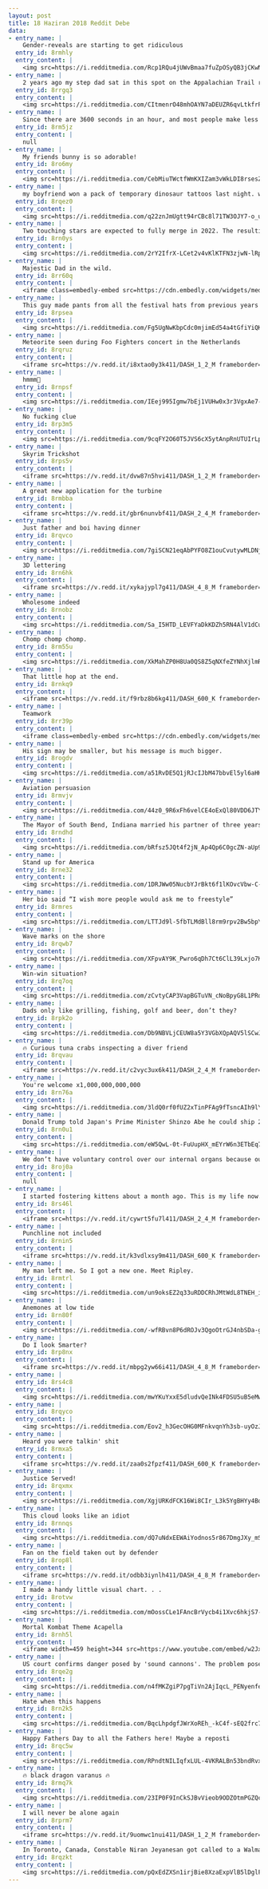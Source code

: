 ```yaml
---
layout: post
title: 18 Haziran 2018 Reddit Debe
data:
- entry_name: |
    Gender-reveals are starting to get ridiculous
  entry_id: 8rmhly
  entry_content: |
    <img src=https://i.redditmedia.com/Rcp1RQu4jUWvBmaa7fuZpOSyQB3jCKwNP63XXGyLAso.gif?fm=jpg&s=51e6fbcb2e778426fd4ea52808d70f2c frameborder=0>
- entry_name: |
    2 years ago my step dad sat in this spot on the Appalachian Trail right before beginning chemo. This morning, my mom sat in the same spot to watch the sunrise on our first Father’s Day without him.
  entry_id: 8rrgq3
  entry_content: |
    <img src=https://i.redditmedia.com/CItmenrO48mhOAYN7aDEUZR6qvLtkfrPeeMtf0UBP_k.jpg?s=2926a00ebc12c7c15c7db0a7d998c84e frameborder=0>
- entry_name: |
    Since there are 3600 seconds in an hour, and most people make less than $36.00/hr, their time is worth less than a penny per second. It's literally worth your time to pick up a penny from the ground.
  entry_id: 8rm5jz
  entry_content: |
    null
- entry_name: |
    My friends bunny is so adorable!
  entry_id: 8ro6my
  entry_content: |
    <img src=https://i.redditmedia.com/CebMiuTWctfWmKXIZam3vWkLDI8rsesZE-U43YkunCE.jpg?s=79e804dcb2f1a6dd47b90c278ffa87f1 frameborder=0>
- entry_name: |
    my boyfriend won a pack of temporary dinosaur tattoos last night. we made the obvious choice.
  entry_id: 8rqez0
  entry_content: |
    <img src=https://i.redditmedia.com/q22znJmUgtt94rCBc8l71TW3OJY7-o_u784c2LdfSvY.jpg?s=c0b818fc97ef1f0ffe905a34a33df450 frameborder=0>
- entry_name: |
    Two touching stars are expected to fully merge in 2022. The resulting explosion, called a Red Nova, will be visible to the naked eye.
  entry_id: 8rn0ys
  entry_content: |
    <img src=https://i.redditmedia.com/2rY2IfrX-LCet2v4vKlKTFN3zjwN-lRpKF91p0hU9Do.jpg?s=53f3f21cc26f9ee6f24551df593c36b3 frameborder=0>
- entry_name: |
    Majestic Dad in the wild.
  entry_id: 8rr60q
  entry_content: |
    <iframe class=embedly-embed src=https://cdn.embedly.com/widgets/media.html?src=https%3A%2F%2Fgfycat.com%2Fifr%2FClassicPointlessAtlanticblackgoby&url=https%3A%2F%2Fgfycat.com%2FClassicPointlessAtlanticblackgoby&image=https%3A%2F%2Fthumbs.gfycat.com%2FClassicPointlessAtlanticblackgoby-size_restricted.gif&key=522baf40bd3911e08d854040d3dc5c07&type=text%2Fhtml&schema=gfycat width=480 height=480 scrolling=no frameborder=0 allowfullscreen></iframe>
- entry_name: |
    This guy made pants from all the festival hats from previous years
  entry_id: 8rpsea
  entry_content: |
    <img src=https://i.redditmedia.com/Fg5UgNwKbpCdc0mjimEd54a4tGfiYiQKT8cQKHi-P5Y.jpg?s=88197448b508475c84431abf36b5436f frameborder=0>
- entry_name: |
    Meteorite seen during Foo Fighters concert in the Netherlands
  entry_id: 8rqruz
  entry_content: |
    <iframe src=https://v.redd.it/i8xtao0y3k411/DASH_1_2_M frameborder=0></iframe>
- entry_name: |
    hmmm🤔
  entry_id: 8rnpsf
  entry_content: |
    <img src=https://i.redditmedia.com/IEej995Igmw7bEj1VUHw0x3r3VgxAe7-F5pb9xcXCns.jpg?s=eacfd373b678fabe98f888c7d45828c3 frameborder=0>
- entry_name: |
    No fucking clue
  entry_id: 8rp3m5
  entry_content: |
    <img src=https://i.redditmedia.com/9cqFY2O60T5JVS6cX5ytAnpRnUTUIrLp4SobRlwjgR8.jpg?s=13d975dfa7abd53682bf7a69e43f3142 frameborder=0>
- entry_name: |
    Skyrim Trickshot
  entry_id: 8rps5v
  entry_content: |
    <iframe src=https://v.redd.it/dvw87n5hvi411/DASH_1_2_M frameborder=0></iframe>
- entry_name: |
    A great new application for the turbine
  entry_id: 8rmbba
  entry_content: |
    <iframe src=https://v.redd.it/gbr6nunvbf411/DASH_2_4_M frameborder=0></iframe>
- entry_name: |
    Just father and boi having dinner
  entry_id: 8rqvco
  entry_content: |
    <img src=https://i.redditmedia.com/7giSCN21eqAbPYFO8Z1ouCvutywMLDNjkoX8m8_C_oo.jpg?s=f76737fec526d7770ac7b2fab6bf31e8 frameborder=0>
- entry_name: |
    3D lettering
  entry_id: 8rn6hk
  entry_content: |
    <iframe src=https://v.redd.it/xykajypl7g411/DASH_4_8_M frameborder=0></iframe>
- entry_name: |
    Wholesome indeed
  entry_id: 8rnobz
  entry_content: |
    <img src=https://i.redditmedia.com/Sa_I5HTD_LEVFYaDkKDZh5RN4AlV1dCuP6O5V8d6tio.png?s=fefe10391349064f3359644f7a1f4bd2 frameborder=0>
- entry_name: |
    Chomp chomp chomp.
  entry_id: 8rm55u
  entry_content: |
    <img src=https://i.redditmedia.com/XkMahZP0H8Ua0QS8Z5qNXfeZYNhXjlmRFRiMMPWVOAM.jpg?s=1784f41f32f71e0441cd558ec0095498 frameborder=0>
- entry_name: |
    That little hop at the end.
  entry_id: 8rnkq9
  entry_content: |
    <iframe src=https://v.redd.it/f9rbz8b6kg411/DASH_600_K frameborder=0></iframe>
- entry_name: |
    Teamwork
  entry_id: 8rr39p
  entry_content: |
    <iframe class=embedly-embed src=https://cdn.embedly.com/widgets/media.html?src=https%3A%2F%2Fgfycat.com%2Fifr%2FRigidResponsibleBoa&url=https%3A%2F%2Fgfycat.com%2FRigidResponsibleBoa&image=https%3A%2F%2Fthumbs.gfycat.com%2FRigidResponsibleBoa-size_restricted.gif&key=522baf40bd3911e08d854040d3dc5c07&type=text%2Fhtml&schema=gfycat width=600 height=750 scrolling=no frameborder=0 allowfullscreen></iframe>
- entry_name: |
    His sign may be smaller, but his message is much bigger.
  entry_id: 8rogdv
  entry_content: |
    <img src=https://i.redditmedia.com/a51RvDE5Q1jRJcIJbM47bbvEl5yl6aHHCZ9Y5anaitE.jpg?s=c334d48f513b91301efba40ead74e453 frameborder=0>
- entry_name: |
    Aviation persuasion
  entry_id: 8rmvjv
  entry_content: |
    <img src=https://i.redditmedia.com/44z0_9R6xFh6velCE4oExQl80VDD6JTYUtXpMdo81r8.jpg?s=782b769097d624ec9c256f37d31d1b00 frameborder=0>
- entry_name: |
    The Mayor of South Bend, Indiana married his partner of three years today. Gives me hope, living in a deep red state.
  entry_id: 8rndhd
  entry_content: |
    <img src=https://i.redditmedia.com/bRfsz5JQt4f2jN_Ap4Qp6C0gcZN-aUp9TWeKfWuPwY4.jpg?s=f346f09ee5fa9c44ef745d4bdfa87eda frameborder=0>
- entry_name: |
    Stand up for America
  entry_id: 8rne32
  entry_content: |
    <img src=https://i.redditmedia.com/1DRJWw05NucbYJrBkt6f1lKOvcVbw-C-UUUcok3BTQU.jpg?s=71864524c6b02aaaa060dea7cddcb4e8 frameborder=0>
- entry_name: |
    Her bio said “I wish more people would ask me to freestyle”
  entry_id: 8rmres
  entry_content: |
    <img src=https://i.redditmedia.com/LTTJd9l-5fbTLMdBll8rm9rpv2Bw5bpY_DfV1K-CgGo.jpg?s=2f9ea64bcc39276b6a768105037834dd frameborder=0>
- entry_name: |
    Wave marks on the shore
  entry_id: 8rqwb7
  entry_content: |
    <img src=https://i.redditmedia.com/XFpvAY9K_Pwro6qDh7Ct6ClL39Lxjo7Kjen_zZI3USA.jpg?s=a57b5f2de0bb4d7b832dd86dd9482e29 frameborder=0>
- entry_name: |
    Win-win situation?
  entry_id: 8rq7oq
  entry_content: |
    <img src=https://i.redditmedia.com/zCvtyCAP3VapBGTuVN_cNoBpyG8L1PRofCPC7U4EV8E.jpg?s=4e5521825f832511bb5655cbbf9a41b0 frameborder=0>
- entry_name: |
    Dads only like grilling, fishing, golf and beer, don’t they?
  entry_id: 8rpk2o
  entry_content: |
    <img src=https://i.redditmedia.com/Db9NBVLjCEUW8a5Y3VGbXQpAQV5lSCwJxRwaOZELpwo.jpg?s=37c1e41302c5150f096d00496d62fc8a frameborder=0>
- entry_name: |
    🔥 Curious tuna crabs inspecting a diver friend
  entry_id: 8rqvau
  entry_content: |
    <iframe src=https://v.redd.it/c2vyc3ux6k411/DASH_2_4_M frameborder=0></iframe>
- entry_name: |
    You're welcome x1,000,000,000,000
  entry_id: 8rn76a
  entry_content: |
    <img src=https://i.redditmedia.com/3ldQ0rf0fUZ2xTinPFAg9fTsncAIh9lYmO8yM3nguI4.jpg?s=c37cf0c18d1ee34e8afc6e251c30ffd2 frameborder=0>
- entry_name: |
    Donald Trump told Japan's Prime Minister Shinzo Abe he could ship 25 million Mexicans to his country and make him lose an election: Shinzo, you don't have this problem, but I can send you 25 million Mexicans and you'll be out of office very soon.
  entry_id: 8rn0u1
  entry_content: |
    <img src=https://i.redditmedia.com/eW5QwL-0t-FuUupHX_mEYrW6n3ETbEq7nxR4PB1lN0s.jpg?s=df14f7562528039dfd36ff508cdbfcd7 frameborder=0>
- entry_name: |
    We don’t have voluntary control over our internal organs because our brains don’t trust us enough to keep ourselves alive.
  entry_id: 8roj0a
  entry_content: |
    null
- entry_name: |
    I started fostering kittens about a month ago. This is my life now.
  entry_id: 8rs46l
  entry_content: |
    <iframe src=https://v.redd.it/cywrt5fu7l411/DASH_2_4_M frameborder=0></iframe>
- entry_name: |
    Punchline not included
  entry_id: 8rnin5
  entry_content: |
    <iframe src=https://v.redd.it/k3vdlxsy9m411/DASH_600_K frameborder=0></iframe>
- entry_name: |
    My man left me. So I got a new one. Meet Ripley.
  entry_id: 8rmtrl
  entry_content: |
    <img src=https://i.redditmedia.com/un9oksEZ2q33uRDDCRhJMtWdL8TNEH_iVeDhssX4-Yk.jpg?s=b947d4b339d8ea0585b95b4d099514ee frameborder=0>
- entry_name: |
    Anemones at low tide
  entry_id: 8rn80f
  entry_content: |
    <img src=https://i.redditmedia.com/-wfRBvn8P6dROJv3QgoOtrGJ4nbSDa-goYJ51svyXys.jpg?s=10b32298b6e2ecf2a27aee87e9da18c7 frameborder=0>
- entry_name: |
    Do I look Smarter?
  entry_id: 8rp8nx
  entry_content: |
    <iframe src=https://v.redd.it/mbpg2yw66i411/DASH_4_8_M frameborder=0></iframe>
- entry_name: |
  entry_id: 8rs4c8
  entry_content: |
    <img src=https://i.redditmedia.com/mwYKuYxxE5dludvQeINk4FDSU5uB5eMwRdzSiwErYcs.jpg?s=b1f2d5571b564912dafc02bc4a435ed5 frameborder=0>
- entry_name: |
  entry_id: 8rqyco
  entry_content: |
    <img src=https://i.redditmedia.com/Eov2_h3GecOHG0MFnkvqnYh3sb-uyOzJzMfmbzRn26E.jpg?s=3fa9cfcd56a07739593999c4b680ca86 frameborder=0>
- entry_name: |
    Heard you were talkin' shit
  entry_id: 8rmxa5
  entry_content: |
    <iframe src=https://v.redd.it/zaa0s2fpzf411/DASH_600_K frameborder=0></iframe>
- entry_name: |
    Justice Served!
  entry_id: 8rqxmx
  entry_content: |
    <img src=https://i.redditmedia.com/XgjURKdFCK16Wi8CIr_L3k5YgBHYy4BoQLyCQkTPiRk.jpg?s=7aa5b2be8fdc187438ca91f3e00e6c02 frameborder=0>
- entry_name: |
    This cloud looks like an idiot
  entry_id: 8rnnqs
  entry_content: |
    <img src=https://i.redditmedia.com/dQ7uNdxEEWAiYodnos5r867DmgJXy_mSzTG23h3065Y.jpg?s=55816b0d155b21dfcf3e926ac767df3f frameborder=0>
- entry_name: |
    Fan on the field taken out by defender
  entry_id: 8rop8l
  entry_content: |
    <iframe src=https://v.redd.it/odbb3iynlh411/DASH_4_8_M frameborder=0></iframe>
- entry_name: |
    I made a handy little visual chart. . .
  entry_id: 8rotvw
  entry_content: |
    <img src=https://i.redditmedia.com/mOossCLe1FAncBrVycb4i1Xvc6hkjS7-Hl9TTq5pEc4.jpg?s=0127f17edeb957a49ff8dae681037d1c frameborder=0>
- entry_name: |
    Mortal Kombat Theme Acapella
  entry_id: 8rnh5l
  entry_content: |
    <iframe width=459 height=344 src=https://www.youtube.com/embed/w2JxYiJQh2Q?feature=oembed&enablejsapi=1 frameborder=0 allow=autoplay; encrypted-media allowfullscreen></iframe>
- entry_name: |
    US court confirms danger posed by 'sound cannons'. The problem posed by protesters in the street did not justify the use of force, much less force capable of causing serious injury, such as hearing loss, the court said in its ruling.
  entry_id: 8rqe2g
  entry_content: |
    <img src=https://i.redditmedia.com/n4fMKZgiP7pgTiVn2AjIqcL_PENyenfedMYFs4DL7RY.jpg?s=ef732be22484015bb5b98cb6be9dff04 frameborder=0>
- entry_name: |
    Hate when this happens
  entry_id: 8rn2k5
  entry_content: |
    <img src=https://i.redditmedia.com/BqcLhpdgfJWrXoREh_-kC4f-sEQ2frc7_eQBLC0096o.png?s=455d575917715c1107b34d9b7f1ddff7 frameborder=0>
- entry_name: |
    Happy Fathers Day to all the Fathers here! Maybe a reposti
  entry_id: 8rqc5w
  entry_content: |
    <img src=https://i.redditmedia.com/RPndtNILIqfxLUL-4VKRALBn53bndRvxR3Nsl_WJhzk.jpg?s=6f747f1c86b439d47afb7c216052f243 frameborder=0>
- entry_name: |
    🔥 black dragon varanus 🔥
  entry_id: 8rmq7k
  entry_content: |
    <img src=https://i.redditmedia.com/23IP0F9InCkSJBvVieob9ODZOtmPGZQcBydxgXFMjbM.jpg?s=1c233c6e27d72baf01dba289284c0225 frameborder=0>
- entry_name: |
    I will never be alone again
  entry_id: 8rprm7
  entry_content: |
    <iframe src=https://v.redd.it/9uomwc1nui411/DASH_1_2_M frameborder=0></iframe>
- entry_name: |
    In Toronto, Canada, Constable Niran Jeyanesan got called to a Walmart to arrest a shoplifter who attempted to steal clothes for a job interview. Niran paid for his clothes and the man found a job.
  entry_id: 8rqzkt
  entry_content: |
    <img src=https://i.redditmedia.com/pQxEdZXSn1irjBie8XzaExpVlB5lDglFWYOuEj16hew.jpg?s=be509a85895f0426a0672a4d39118deb frameborder=0>
---
```

